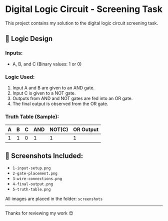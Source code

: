 # Digital Logic Circuit - Screening Task

This project contains my solution to the digital logic circuit screening task.

## 🧠 Logic Design

### Inputs:
- A, B, and C (Binary values: 1 or 0)

### Logic Used:
1. Input A and B are given to an AND gate.
2. Input C is given to a NOT gate.
3. Outputs from AND and NOT gates are fed into an OR gate.
4. The final output is observed from the OR gate.

### Truth Table (Sample):
| A | B | C | AND | NOT(C) | OR Output |
|---|---|---|-----|--------|-----------|
| 1 | 1 | 0 |  1  |   1    |     1     |

## 📁 Screenshots Included:
- `1-input-setup.png`
- `2-gate-placement.png`
- `3-wire-connections.png`
- `4-final-output.png`
- `5-truth-table.png`

All images are placed in the folder: `screenshots`

---

Thanks for reviewing my work 😊